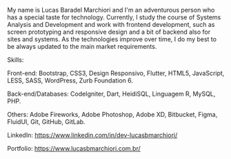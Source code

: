 My name is Lucas Baradel Marchiori and I'm an adventurous person who has a special taste for technology. Currently, I study the course of Systems Analysis and Development and work with frontend development, such as screen prototyping and responsive design and a bit of backend also for sites and systems.
As the technologies improve over time, I do my best to be always updated to the main market requirements.

Skills: 

Front-end: Bootstrap, CSS3, Design Responsivo, Flutter, HTML5, JavaScript, LESS, SASS, WordPress, Zurb Foundation 6.

Back-end/Databases: CodeIgniter, Dart, HeidiSQL, Linguagem R, MySQL, PHP.

Others: Adobe Fireworks, Adobe Photoshop, Adobe XD, Bitbucket, Figma, FluidUI, Git, GitHub, GitLab.

LinkedIn: 
https://www.linkedin.com/in/dev-lucasbmarchiori/

Portfolio: 
https://www.lucasbmarchiori.com.br/
